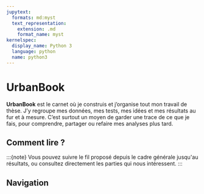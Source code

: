 ```yaml
---
jupytext:
  formats: md:myst
  text_representation:
    extension: .md
    format_name: myst
kernelspec:
  display_name: Python 3
  language: python
  name: python3
---
```


# UrbanBook 
**UrbanBook** est le carnet où je construis et j’organise tout mon travail de thèse.
J’y regroupe mes données, mes tests, mes idées et mes résultats au fur et à mesure.
C’est surtout un moyen de garder une trace de ce que je fais, pour comprendre, partager ou refaire mes analyses plus tard.

## Comment lire ?

:::{note}
Vous pouvez suivre le fil proposé depuis le cadre générale jusqu'au résultats, ou consultez directement les parties qui nous intéressent.
:::

## Navigation

```{tableofcontents}
```
